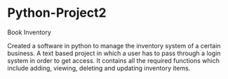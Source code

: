 # Python-Project2
 Book Inventory

Created a software in python to manage the inventory system of a certain business. A text based project in which a user has to pass through a login system in order to get access. It contains all the required functions which include adding, viewing, deleting and updating inventory items.
